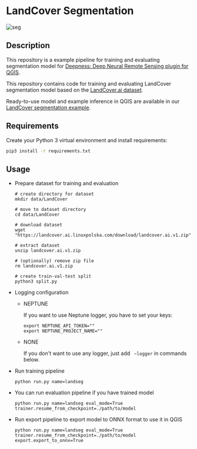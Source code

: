 # LandCover Segmentation

![seg](https://qgis-plugin-deepness.readthedocs.io/en/latest/_images/example_landcover_output_map.webp)

## Description

This repository is a example pipeline for training and evaluating segmentation model for [Deepness: Deep Neural Remote Sensing plugin for QGIS](https://qgis-plugin-deepness.readthedocs.io/en/latest/index.html).

This repository contains code for training and evaluating LandCover segmentation model based on the [LandCover.ai dataset](https://landcover.ai.linuxpolska.com/).

Ready-to-use model and example inference in QGIS are available in our [LandCover segmentation example](https://qgis-plugin-deepness.readthedocs.io/en/latest/example/example_segmentation_landcover.html).

## Requirements

Create your Python 3 virtual environment and install requirements:

```bash
pip3 install -r requirements.txt
```


## Usage
  
* Prepare dataset for training and evaluation

  ```commandline
  # create directory for dataset
  mkdir data/LandCover

  # move to dataset directory
  cd data/LandCover

  # download dataset
  wget "https://landcover.ai.linuxpolska.com/download/landcover.ai.v1.zip"
  
  # extract dataset
  unzip landcover.ai.v1.zip
  
  # (optionally) remove zip file
  rm landcover.ai.v1.zip
  
  # create train-val-test split
  python3 split.py
  ```
  
* Logging configuration 

  * NEPTUNE

    If you want to use Neptune logger, you have to set your keys:

    ```commandline
    export NEPTUNE_API_TOKEN=""
    export NEPTUNE_PROJECT_NAME=""
    ```

  * NONE

    If you don't want to use any logger, just add ` ~logger` in commands below.


* Run training pipeline
  ```commandline
  python run.py name=landseg
  ```
    
* You can run evaluation pipeline if you have trained model
  ```commandline
  python run.py name=landseg eval_mode=True trainer.resume_from_checkpoint=./path/to/model
  ```

* Run export pipeline to export model to ONNX format to use it in QGIS
  ```commandline
  python run.py name=landseg eval_mode=True trainer.resume_from_checkpoint=./path/to/model export.export_to_onnx=True
  ```
